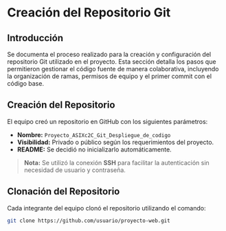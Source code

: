 # Creación del Repositorio Git

## Introducción

Se documenta el proceso realizado para la creación y configuración del repositorio Git utilizado en el proyecto. Esta sección detalla los pasos que permitieron gestionar el código fuente de manera colaborativa, incluyendo la organización de ramas, permisos de equipo y el primer commit con el código base.

## Creación del Repositorio

El equipo creó un repositorio en GitHub con los siguientes parámetros:

- **Nombre:** `Proyecto_ASIXc2C_Git_Despliegue_de_codigo`
- **Visibilidad:** Privado o público según los requerimientos del proyecto.
- **README:** Se decidió no inicializarlo automáticamente.

> **Nota:** Se utilizó la conexión **SSH** para facilitar la autenticación sin necesidad de usuario y contraseña.

## Clonación del Repositorio

Cada integrante del equipo clonó el repositorio utilizando el comando:

```bash
git clone https://github.com/usuario/proyecto-web.git
```

